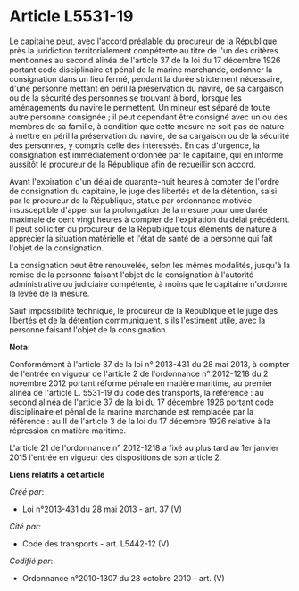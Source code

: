 # Article L5531-19

Le capitaine peut, avec l'accord préalable du procureur de la République près la juridiction territorialement compétente au
titre de l'un des critères mentionnés au second alinéa de l'article 37 de la loi du 17 décembre 1926 portant code
disciplinaire et pénal de la marine marchande, ordonner la consignation dans un lieu fermé, pendant la durée strictement
nécessaire, d'une personne mettant en péril la préservation du navire, de sa cargaison ou de la sécurité des personnes se
trouvant à bord, lorsque les aménagements du navire le permettent. Un mineur est séparé de toute autre personne consignée ;
il peut cependant être consigné avec un ou des membres de sa famille, à condition que cette mesure ne soit pas de nature à
mettre en péril la préservation du navire, de sa cargaison ou de la sécurité des personnes, y compris celle des intéressés.
En cas d'urgence, la consignation est immédiatement ordonnée par le capitaine, qui en informe aussitôt le procureur de la
République afin de recueillir son accord. 

Avant l'expiration d'un délai de quarante-huit heures à compter de l'ordre de consignation du capitaine, le juge des libertés
et de la détention, saisi par le procureur de la République, statue par ordonnance motivée insusceptible d'appel sur la
prolongation de la mesure pour une durée maximale de cent vingt heures à compter de l'expiration du délai précédent. Il peut
solliciter du procureur de la République tous éléments de nature à apprécier la situation matérielle et l'état de santé de la
personne qui fait l'objet de la consignation. 

La consignation peut être renouvelée, selon les mêmes modalités, jusqu'à la remise de la personne faisant l'objet de la
consignation à l'autorité administrative ou judiciaire compétente, à moins que le capitaine n'ordonne la levée de la mesure. 

Sauf impossibilité technique, le procureur de la République et le juge des libertés et de la détention communiquent, s'ils
l'estiment utile, avec la personne faisant l'objet de la consignation.

**Nota:**

Conformément à l'article 37 de la loi n° 2013-431 du 28 mai 2013, à compter de l'entrée en vigueur de l'article 2 de
l'ordonnance n° 2012-1218 du 2 novembre 2012 portant réforme pénale en matière maritime, au premier alinéa de l'article L.
5531-19 du code des transports, la référence : au second alinéa de l'article 37 de la loi du 17 décembre 1926 portant code
disciplinaire et pénal de la marine marchande est remplacée par la référence : au II de l'article 3 de la loi du 17 décembre
1926 relative à la répression en matière maritime.

L'article 21 de l'ordonnance n° 2012-1218 a fixé au plus tard au 1er janvier 2015 l'entrée en vigueur des dispositions de son
article 2.

**Liens relatifs à cet article**

_Créé par_:

  - Loi n°2013-431 du 28 mai 2013 - art. 37 (V)

_Cité par_:

  - Code des transports - art. L5442-12 (V)

_Codifié par_:

  - Ordonnance n°2010-1307 du 28 octobre 2010 - art. (V)
